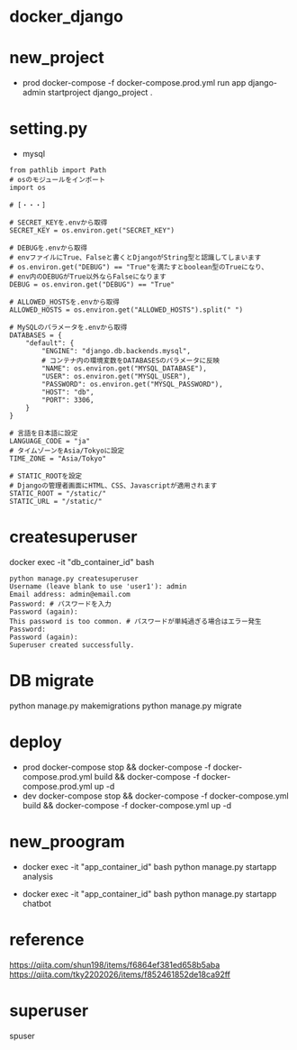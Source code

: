 # docker_django
 
# new_project
* prod
docker-compose -f docker-compose.prod.yml run app django-admin startproject django_project .

# setting.py
* mysql

```
from pathlib import Path
# osのモジュールをインポート
import os

# [・・・]

# SECRET_KEYを.envから取得
SECRET_KEY = os.environ.get("SECRET_KEY")

# DEBUGを.envから取得
# envファイルにTrue、Falseと書くとDjangoがString型と認識してしまいます
# os.environ.get("DEBUG") == "True"を満たすとboolean型のTrueになり、
# env内のDEBUGがTrue以外ならFalseになります
DEBUG = os.environ.get("DEBUG") == "True"

# ALLOWED_HOSTSを.envから取得
ALLOWED_HOSTS = os.environ.get("ALLOWED_HOSTS").split(" ")

# MySQLのパラメータを.envから取得
DATABASES = {
    "default": {
        "ENGINE": "django.db.backends.mysql",
        # コンテナ内の環境変数をDATABASESのパラメータに反映
        "NAME": os.environ.get("MYSQL_DATABASE"),
        "USER": os.environ.get("MYSQL_USER"),
        "PASSWORD": os.environ.get("MYSQL_PASSWORD"),
        "HOST": "db",
        "PORT": 3306,
    }
}

# 言語を日本語に設定
LANGUAGE_CODE = "ja"
# タイムゾーンをAsia/Tokyoに設定
TIME_ZONE = "Asia/Tokyo"

# STATIC_ROOTを設定
# Djangoの管理者画面にHTML、CSS、Javascriptが適用されます
STATIC_ROOT = "/static/"
STATIC_URL = "/static/"
```

# createsuperuser
docker exec -it "db_container_id" bash
```
python manage.py createsuperuser
Username (leave blank to use 'user1'): admin
Email address: admin@email.com
Password: # パスワードを入力
Password (again): 
This password is too common. # パスワードが単純過ぎる場合はエラー発生
Password: 
Password (again): 
Superuser created successfully.
```

# DB migrate
python manage.py makemigrations
python manage.py migrate

# deploy
* prod
docker-compose stop && docker-compose -f docker-compose.prod.yml build && docker-compose -f docker-compose.prod.yml up -d
* dev
docker-compose stop && docker-compose -f docker-compose.yml build && docker-compose -f docker-compose.yml up -d

# new_proogram
* docker exec -it "app_container_id" bash
python manage.py startapp analysis

* docker exec -it "app_container_id" bash
python manage.py startapp chatbot

# reference
https://qiita.com/shun198/items/f6864ef381ed658b5aba
https://qiita.com/tky2202026/items/f852461852de18ca92ff

# superuser
spuser